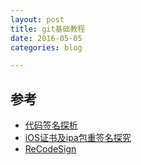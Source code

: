 ```yaml
---
layout: post
title: git基础教程
date: 2016-05-05
categories: blog

---
```







## 参考
* [代码签名探析](http://objccn.io/issue-17-2/)
* [iOS证书及ipa包重签名探究](http://www.olinone.com/?p=198)
* [ReCodeSign](https://gist.github.com/0xc010d/1365444)
 



     
  
  
 
  
  